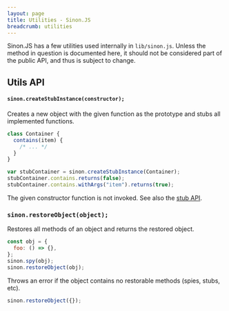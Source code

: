 ```yaml
---
layout: page
title: Utilities - Sinon.JS
breadcrumb: utilities
---
```


Sinon.JS has a few utilities used internally in `lib/sinon.js`. Unless the method in question is documented here, it should not be considered part of the public API, and thus is subject to change.

## Utils API

#### `sinon.createStubInstance(constructor);`

Creates a new object with the given function as the prototype and stubs all implemented functions.

```javascript
class Container {
  contains(item) {
    /* ... */
  }
}

var stubContainer = sinon.createStubInstance(Container);
stubContainer.contains.returns(false);
stubContainer.contains.withArgs("item").returns(true);
```

The given constructor function is not invoked. See also the [stub API](../stubs).

### `sinon.restoreObject(object);`

Restores all methods of an object and returns the restored object.

```javascript
const obj = {
  foo: () => {},
};
sinon.spy(obj);
sinon.restoreObject(obj);
```

Throws an error if the object contains no restorable methods (spies, stubs, etc).

```javascript
sinon.restoreObject({});
```
